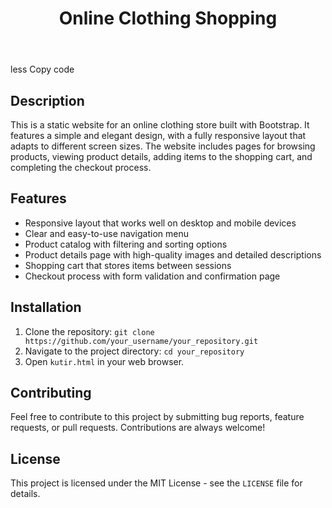 <!DOCTYPE html>
<html>
<head>
	<meta charset="UTF-8">
	
</head>
<body>
	<header>
		<h1>Online Clothing Shopping</h1>
	</header>
less
Copy code
<section>
	<h2>Description</h2>
	<p>This is a static website for an online clothing store built with Bootstrap. It features a simple and elegant design, with a fully responsive layout that adapts to different screen sizes. The website includes pages for browsing products, viewing product details, adding items to the shopping cart, and completing the checkout process.</p>
</section>

<section>
	<h2>Features</h2>
	<ul>
		<li>Responsive layout that works well on desktop and mobile devices</li>
		<li>Clear and easy-to-use navigation menu</li>
		<li>Product catalog with filtering and sorting options</li>
		<li>Product details page with high-quality images and detailed descriptions</li>
		<li>Shopping cart that stores items between sessions</li>
		<li>Checkout process with form validation and confirmation page</li>
	</ul>
</section>

<section>
	<h2>Installation</h2>
	<ol>
		<li>Clone the repository: <code>git clone https://github.com/your_username/your_repository.git</code></li>
		<li>Navigate to the project directory: <code>cd your_repository</code></li>
		<li>Open <code>kutir.html</code> in your web browser.</li>
	</ol>
</section>

<section>
	<h2>Contributing</h2>
	<p>Feel free to contribute to this project by submitting bug reports, feature requests, or pull requests. Contributions are always welcome!</p>
</section>

<section>
	<h2>License</h2>
	<p>This project is licensed under the MIT License - see the <code>LICENSE</code> file for details.</p>
</section>
</body>
</html>
